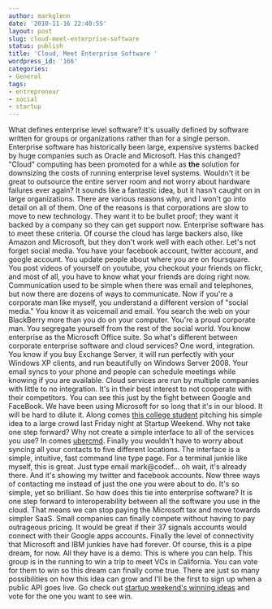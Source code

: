 ```yaml
---
author: markglenn
date: '2010-11-16 22:40:55'
layout: post
slug: cloud-meet-enterprise-software
status: publish
title: 'Cloud, Meet Enterprise Software '
wordpress_id: '166'
categories:
- General
tags:
- entrepreneur
- social
- startup
---
```


What defines enterprise level software? It's usually defined by software
written for groups or organizations rather than for a single person.
Enterprise software has historically been large, expensive systems
backed by huge companies such as Oracle and Microsoft. Has this changed?
"Cloud" computing has been promoted for a while as **the** solution for
downsizing the costs of running enterprise level systems. Wouldn't it be
great to outsource the entire server room and not worry about hardware
failures ever again? It sounds like a fantastic idea, but it hasn't
caught on in large organizations. There are various reasons why, and I
won't go into detail on all of them. One of the reasons is that
corporations are slow to move to new technology. They want it to be
bullet proof; they want it backed by a company so they can get support
now. Enterprise software has to meet these criteria. Of course the cloud
has large backers also, like Amazon and Microsoft, but they don't work
well with each other. Let's not forget social media. You have your
facebook account, twitter account, and google account. You update people
about where you are on foursquare. You post videos of yourself on
youtube, you checkout your friends on flickr, and most of all, you have
to know what your friends are doing right now. Communication used to be
simple when there was email and telephones, but now there are dozens of
ways to communicate. Now if you're a corporate man like myself, you
understand a different version of "social media." You know it as
voicemail and email. You search the web on your BlackBerry more than you
do on your computer. You're a proud corporate man. You segregate
yourself from the rest of the social world. You know enterprise as the
Microsoft Office suite. So what's different between corporate enterprise
software and cloud services? One word, integration. You know if you buy
Exchange Server, it will run perfectly with your Windows XP clients, and
run beautifully on Windows Server 2008. Your email syncs to your phone
and people can schedule meetings while knowing if you are available.
Cloud services are run by multiple companies with little to no
integration. It's in their best interest to not cooperate with their
competitors. You can see this just by the fight between Google and
FaceBook. We have been using Microsoft for so long that it's in our
blood. It will be hard to dilute it. Along comes [this college
student](http://twitter.com/#!/colinmyoung) pitching his simple idea to
a large crowd last Friday night at Startup Weekend. Why not take one
step forward? Why not create a simple interface to all of the services
you use? In comes [ubercmd](http://ubercmd.com/). Finally you wouldn't
have to worry about syncing all your contacts to five different
locations. The interface is a simple, intuitive, fast command line type
page. For a terminal junkie like myself, this is great. Just type email
mark@codef... oh wait, it's already there. And it's showing my twitter
and facebook accounts. Now three ways of contacting me instead of just
the one you were about to do. It's so simple, yet so brilliant. So how
does this tie into enterprise software? It is one step forward to
interoperability between all the software you use in the cloud. That
means we can stop paying the Microsoft tax and move towards simpler
SaaS. Small companies can finally compete without having to pay
outrageous pricing. It would be great if their 37 signals accounts would
connect with their Google apps accounts. Finally the level of
connectivity that Microsoft and IBM junkies have had forever. Of course,
this is a pipe dream, for now. All they have is a demo. This is where
you can help. This group is in the running to win a trip to meet VCs in
California. You can vote for them to win so this dream can finally come
true. There are just so many possibilities on how this idea can grow and
I'll be the first to sign up when a public API goes live. Go check out
[startup weekend's winning ideas](http://globalstartupbattle.com/vote/)
and vote for the one you want to see win.
